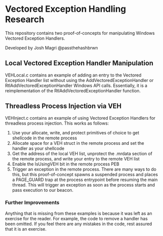 # Vectored Exception Handling Research
This repository contains two proof-of-concepts for manipulating Windows Vectored Exception Handlers. 

Developed by Josh Magri @passthehashbrwn

## Local Vectored Exception Handler Manipulation
VEHLocal.c contains an example of adding an entry to the Vectored Exception Handler list without using the AddVectoredExceptionHandler or RtlAddVectoredExceptionHandler Windows API calls. Essentially, it is a reimplementation of the RtlAddVectoredExceptionHandler function.

## Threadless Process Injection via VEH
VEHInject.c contains an example of using Vectored Exception Handlers for threadless process injection. This works as follows:
1. Use your allocate, write, and protect primitives of choice to get shellcode in the remote process
2. Allocate space for a VEH struct in the remote process and set the handler as your shellcode
3. Get the address of the local VEH list, unprotect the .mrdata section of the remote process, and write your entry to the remote VEH list
4. Enable the IsUsingVEH bit in the remote process PEB
5. Trigger an exception in the remote process. There are many ways to do this, but this proof-of-concept spawns a suspended process and places a PAGE_GUARD trap at the process entrypoint before resuming the main thread. This will trigger an exception as soon as the process starts and pass execution to our beacon.

### Further Improvements
Anything that is missing from these examples is because it was left as an exercise for the reader. For example, the code to remove a handler has been omitted. If you feel there are any mistakes in the code, rest assured that it is an exercise.
